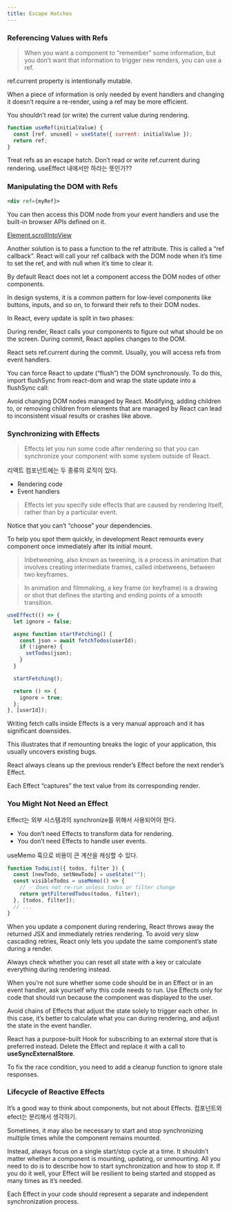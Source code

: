```yaml
---
title: Escape Hatches
---
```


### Referencing Values with Refs

> When you want a component to “remember” some information, but you don’t want
> that information to trigger new renders, you can use a ref.

ref.current property is intentionally mutable.

When a piece of information is only needed by event handlers and changing it
doesn’t require a re-render, using a ref may be more efficient.

You shouldn’t read (or write) the current value during rendering.

```jsx
function useRef(initialValue) {
  const [ref, unused] = useState({ current: initialValue });
  return ref;
}
```

Treat refs as an escape hatch. Don’t read or write ref.current during rendering.
useEffect 내에서만 하라는 뜻인가??

### Manipulating the DOM with Refs

```jsx
<div ref={myRef}>
```

You can then access this DOM node from your event handlers and use the built-in
browser APIs defined on it.

[Element.scrollIntoView](https://developer.mozilla.org/en-US/docs/Web/API/Element/scrollIntoView)

Another solution is to pass a function to the ref attribute. This is called a
“ref callback”. React will call your ref callback with the DOM node when it’s
time to set the ref, and with null when it’s time to clear it.

By default React does not let a component access the DOM nodes of other
components.

In design systems, it is a common pattern for low-level components like buttons,
inputs, and so on, to forward their refs to their DOM nodes.

In React, every update is split in two phases:

During render, React calls your components to figure out what should be on the
screen. During commit, React applies changes to the DOM.

React sets ref.current during the commit. Usually, you will access refs from
event handlers.

You can force React to update (“flush”) the DOM synchronously. To do this,
import flushSync from react-dom and wrap the state update into a flushSync call:

Avoid changing DOM nodes managed by React. Modifying, adding children to, or
removing children from elements that are managed by React can lead to
inconsistent visual results or crashes like above.

### Synchronizing with Effects

> Effects let you run some code after rendering so that you can synchronize your
> component with some system outside of React.

리액트 컴포넌트에는 두 종류의 로직이 있다.

- Rendering code
- Event handlers

> Effects let you specify side effects that are caused by rendering itself,
> rather than by a particular event.

Notice that you can’t “choose” your dependencies.

To help you spot them quickly, in development React remounts every component
once immediately after its initial mount.

> Inbetweening, also known as tweening, is a process in animation that involves
> creating intermediate frames, called inbetweens, between two keyframes.

> In animation and filmmaking, a key frame (or keyframe) is a drawing or shot
> that defines the starting and ending points of a smooth transition.

```jsx
useEffect(() => {
  let ignore = false;

  async function startFetching() {
    const json = await fetchTodos(userId);
    if (!ignore) {
      setTodos(json);
    }
  }

  startFetching();

  return () => {
    ignore = true;
  };
}, [userId]);
```

Writing fetch calls inside Effects is a very manual approach and it has
significant downsides.

This illustrates that if remounting breaks the logic of your application, this
usually uncovers existing bugs.

React always cleans up the previous render’s Effect before the next render’s
Effect.

Each Effect “captures” the text value from its corresponding render.

### You Might Not Need an Effect

Effect는 외부 시스템과의 synchronize를 위해서 사용되어야 한다.

- You don’t need Effects to transform data for rendering.
- You don’t need Effects to handle user events.

useMemo 훅으로 비용이 큰 계산을 캐싱할 수 있다.

```jsx
function TodoList({ todos, filter }) {
  const [newTodo, setNewTodo] = useState("");
  const visibleTodos = useMemo(() => {
    // ✅ Does not re-run unless todos or filter change
    return getFilteredTodos(todos, filter);
  }, [todos, filter]);
  // ...
}
```

When you update a component during rendering, React throws away the returned JSX
and immediately retries rendering. To avoid very slow cascading retries, React
only lets you update the same component’s state during a render.

Always check whether you can reset all state with a key or calculate everything
during rendering instead.

When you’re not sure whether some code should be in an Effect or in an event
handler, ask yourself why this code needs to run. Use Effects only for code that
should run because the component was displayed to the user.

Avoid chains of Effects that adjust the state solely to trigger each other. In
this case, it’s better to calculate what you can during rendering, and adjust
the state in the event handler.

React has a purpose-built Hook for subscribing to an external store that is
preferred instead. Delete the Effect and replace it with a call to
**useSyncExternalStore**.

To fix the race condition, you need to add a cleanup function to ignore stale
responses.

### Lifecycle of Reactive Effects

It’s a good way to think about components, but not about Effects. 컴포넌트와
efect는 분리해서 생각하기.

Sometimes, it may also be necessary to start and stop synchronizing multiple
times while the component remains mounted.

Instead, always focus on a single start/stop cycle at a time. It shouldn’t
matter whether a component is mounting, updating, or unmounting. All you need to
do is to describe how to start synchronization and how to stop it. If you do it
well, your Effect will be resilient to being started and stopped as many times
as it’s needed.

Each Effect in your code should represent a separate and independent
synchronization process.
